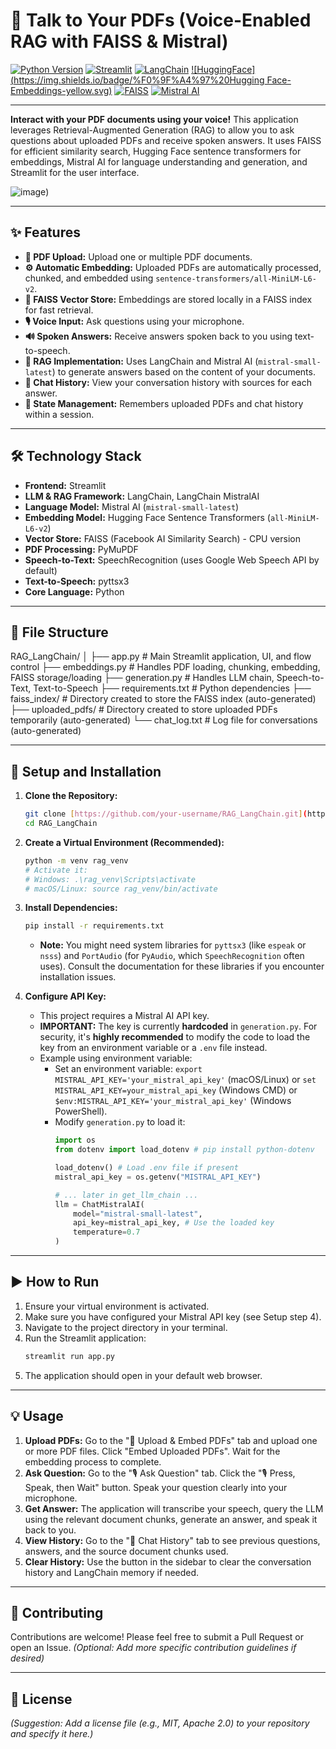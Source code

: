 # 🧠 Talk to Your PDFs (Voice-Enabled RAG with FAISS & Mistral)

[![Python Version](https://img.shields.io/badge/Python-3.9+-blue.svg)](https://www.python.org/downloads/)
[![Streamlit](https://img.shields.io/badge/Streamlit-App-red.svg)](https://streamlit.io)
[![LangChain](https://img.shields.io/badge/LangChain-Core-lightgrey.svg)](https://python.langchain.com/docs/get_started/introduction)
[![HuggingFace](https://img.shields.io/badge/%F0%9F%A4%97%20Hugging Face-Embeddings-yellow.svg)](https://huggingface.co/sentence-transformers)
[![FAISS](https://img.shields.io/badge/FAISS-VectorStore-blue.svg)](https://github.com/facebookresearch/faiss)
[![Mistral AI](https://img.shields.io/badge/Mistral%20AI-LLM-orange.svg)](https://mistral.ai/)

---

**Interact with your PDF documents using your voice!** This application leverages Retrieval-Augmented Generation (RAG) to allow you to ask questions about uploaded PDFs and receive spoken answers. It uses FAISS for efficient similarity search, Hugging Face sentence transformers for embeddings, Mistral AI for language understanding and generation, and Streamlit for the user interface.

![image](https://github.com/user-attachments/assets/23ae0465-76cf-4e94-86f4-c1080801dd8e))

---

## ✨ Features

* **📁 PDF Upload:** Upload one or multiple PDF documents.
* **⚙️ Automatic Embedding:** Uploaded PDFs are automatically processed, chunked, and embedded using `sentence-transformers/all-MiniLM-L6-v2`.
* **💾 FAISS Vector Store:** Embeddings are stored locally in a FAISS index for fast retrieval.
* **🎙️ Voice Input:** Ask questions using your microphone.
* **🔊 Spoken Answers:** Receive answers spoken back to you using text-to-speech.
* **🧠 RAG Implementation:** Uses LangChain and Mistral AI (`mistral-small-latest`) to generate answers based on the content of your documents.
* **📜 Chat History:** View your conversation history with sources for each answer.
* **🔄 State Management:** Remembers uploaded PDFs and chat history within a session.

---

## 🛠️ Technology Stack

* **Frontend:** Streamlit
* **LLM & RAG Framework:** LangChain, LangChain MistralAI
* **Language Model:** Mistral AI (`mistral-small-latest`)
* **Embedding Model:** Hugging Face Sentence Transformers (`all-MiniLM-L6-v2`)
* **Vector Store:** FAISS (Facebook AI Similarity Search) - CPU version
* **PDF Processing:** PyMuPDF
* **Speech-to-Text:** SpeechRecognition (uses Google Web Speech API by default)
* **Text-to-Speech:** pyttsx3
* **Core Language:** Python

---

## 📂 File Structure


RAG_LangChain/
│
├── app.py                # Main Streamlit application, UI, and flow control
├── embeddings.py         # Handles PDF loading, chunking, embedding, FAISS storage/loading
├── generation.py         # Handles LLM chain, Speech-to-Text, Text-to-Speech
├── requirements.txt      # Python dependencies
├── faiss_index/          # Directory created to store the FAISS index (auto-generated)
├── uploaded_pdfs/        # Directory created to store uploaded PDFs temporarily (auto-generated)
└── chat_log.txt          # Log file for conversations (auto-generated)


---

## 🚀 Setup and Installation

1.  **Clone the Repository:**
    ```bash
    git clone [https://github.com/your-username/RAG_LangChain.git](https://github.com/your-username/RAG_LangChain.git) # Replace with your repo URL
    cd RAG_LangChain
    ```

2.  **Create a Virtual Environment (Recommended):**
    ```bash
    python -m venv rag_venv
    # Activate it:
    # Windows: .\rag_venv\Scripts\activate
    # macOS/Linux: source rag_venv/bin/activate
    ```

3.  **Install Dependencies:**
    ```bash
    pip install -r requirements.txt
    ```
    * **Note:** You might need system libraries for `pyttsx3` (like `espeak` or `nsss`) and `PortAudio` (for `PyAudio`, which `SpeechRecognition` often uses). Consult the documentation for these libraries if you encounter installation issues.

4.  **Configure API Key:**
    * This project requires a Mistral AI API key.
    * **IMPORTANT:** The key is currently **hardcoded** in `generation.py`. For security, it's **highly recommended** to modify the code to load the key from an environment variable or a `.env` file instead.
    * Example using environment variable:
        * Set an environment variable: `export MISTRAL_API_KEY='your_mistral_api_key'` (macOS/Linux) or `set MISTRAL_API_KEY=your_mistral_api_key` (Windows CMD) or `$env:MISTRAL_API_KEY='your_mistral_api_key'` (Windows PowerShell).
        * Modify `generation.py` to load it:
            ```python
            import os
            from dotenv import load_dotenv # pip install python-dotenv

            load_dotenv() # Load .env file if present
            mistral_api_key = os.getenv("MISTRAL_API_KEY")

            # ... later in get_llm_chain ...
            llm = ChatMistralAI(
                model="mistral-small-latest",
                api_key=mistral_api_key, # Use the loaded key
                temperature=0.7
            )
            ```

---

## ▶️ How to Run

1.  Ensure your virtual environment is activated.
2.  Make sure you have configured your Mistral API key (see Setup step 4).
3.  Navigate to the project directory in your terminal.
4.  Run the Streamlit application:
    ```bash
    streamlit run app.py
    ```
5.  The application should open in your default web browser.

---

## 💡 Usage

1.  **Upload PDFs:** Go to the "📁 Upload & Embed PDFs" tab and upload one or more PDF files. Click "Embed Uploaded PDFs". Wait for the embedding process to complete.
2.  **Ask Question:** Go to the "🎙️ Ask Question" tab. Click the "🎙️ Press, Speak, then Wait" button. Speak your question clearly into your microphone.
3.  **Get Answer:** The application will transcribe your speech, query the LLM using the relevant document chunks, generate an answer, and speak it back to you.
4.  **View History:** Go to the "📜 Chat History" tab to see previous questions, answers, and the source document chunks used.
5.  **Clear History:** Use the button in the sidebar to clear the conversation history and LangChain memory if needed.

---

## 🤝 Contributing

Contributions are welcome! Please feel free to submit a Pull Request or open an Issue.
*(Optional: Add more specific contribution guidelines if desired)*

---

## 📄 License

*(Suggestion: Add a license file (e.g., MIT, Apache 2.0) to your repository and specify it here.)*
